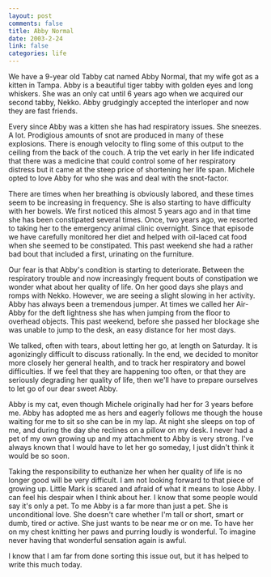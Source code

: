 ```yaml
--- 
layout: post
comments: false
title: Abby Normal
date: 2003-2-24
link: false
categories: life
---
```

We have a 9-year old Tabby cat named Abby Normal, that my wife got as a kitten in Tampa. Abby is a beautiful tiger tabby with golden eyes and long whiskers. She was an only cat until 6 years ago when we acquired our second tabby, Nekko. Abby grudgingly accepted the interloper and now they are fast friends.

Every since Abby was a kitten she has had respiratory issues. She sneezes. A lot. Prodigious amounts of snot are produced in many of these explosions. There is enough velocity to fling some of this output to the ceiling from the back of the couch. A trip the vet early in her life indicated that there was a medicine that could control some of her respiratory distress but it came at the steep price of shortening her life span. Michele opted to love Abby for who she was and deal with the snot-factor.

There are times when her breathing is obviously labored, and these times seem to be increasing in frequency. She is also starting to have difficulty with her bowels. We first noticed this almost 5 years ago and in that time she has been constipated several times. Once, two years ago, we resorted to taking her to the emergency animal clinic overnight. Since that episode we have carefully monitored her diet and helped with oil-laced cat food when she seemed to be constipated. This past weekend she had a rather bad bout that included a first, urinating on the furniture.

Our fear is that Abby's condition is starting to deteriorate. Between the respiratory trouble and now increasingly frequent bouts of constipation we wonder what about her quality of life. On her good days she plays and romps with Nekko. However, we are seeing a slight slowing in her activity. Abby has always been a tremendous jumper. At times we called her Air-Abby for the deft lightness she has when jumping from the floor to overhead objects. This past weekend, before she passed her blockage she was unable to jump to the desk, an easy distance for her most days.

We talked, often with tears, about letting her go, at length on Saturday. It is agonizingly difficult to discuss rationally. In the end, we decided to monitor more closely her general health, and to track her respiratory and bowel difficulties. If we feel that they are happening too often, or that they are seriously degrading her quality of life, then we'll have to prepare ourselves to let go of our dear sweet Abby.

Abby is my cat, even though Michele originally had her for 3 years before me. Abby has adopted me as hers and eagerly follows me though the house waiting for me to sit so she can be in my lap. At night she sleeps on top of me, and during the day she reclines on a pillow on my desk.  I never had a pet of my own growing up and my attachment to Abby is very strong. I've always known that I would have to let her go someday, I just didn't think it would be so soon.

Taking the responsibility to euthanize her when her quality of life is no longer good will be very difficult. I am not looking forward to that piece of growing up. Little Mark is scared and afraid of what it means to lose Abby. I can feel his despair when I think about her. I know that some people would say it's only a pet. To me Abby is a far more than just a pet. She is unconditional love. She doesn't care whether I'm tall or short, smart or dumb, tired or active. She just wants to be near me or on me. To have her on my chest knitting her paws and purring loudly is wonderful. To imagine never having that wonderful sensation again is awful.

I know that I am far from done sorting this issue out, but it has helped to write this much today.
